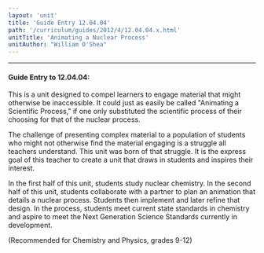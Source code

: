 ```yaml
---
layout: 'unit'
title: 'Guide Entry 12.04.04'
path: '/curriculum/guides/2012/4/12.04.04.x.html'
unitTitle: 'Animating a Nuclear Process'
unitAuthor: "William O'Shea"
---
```


<body>
<hr/>
 <h4>
  Guide Entry to 12.04.04:
 </h4>
 <p>
  This is a unit designed to compel learners to engage material that might otherwise be inaccessible.  It could just as easily be called "Animating a Scientific Process," if one only substituted the scientific process of their choosing for that of the nuclear process.
 </p>
<p>
  The challenge of presenting complex material to a population of students who might not otherwise find the material engaging is a struggle all teachers understand. This unit was born of that struggle.  It is the express goal of this teacher to create a unit that draws in students and inspires their interest.
 </p>
<p>
  In the first half of this unit, students study nuclear chemistry. In the second half of this unit, students collaborate with a partner to plan an animation that details a nuclear process. Students then implement and later refine that design.  In the process, students meet current state standards in chemistry and aspire to meet the Next Generation Science Standards currently in development.
 </p>
<p>
  (Recommended for Chemistry and Physics, grades 9-12)
 </p>

</body>
